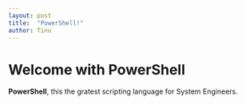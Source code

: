 ```yaml
---
layout: post
title:  "PowerShell!"
author: Tinu
---
```


# Welcome with PowerShell

**PowerShell**, this the gratest scripting language for System Engineers.